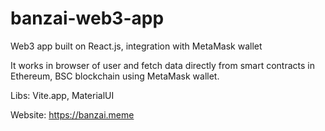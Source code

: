 # banzai-web3-app
Web3 app built on React.js, integration with MetaMask wallet

It works in browser of user and fetch data directly from smart contracts in Ethereum, BSC blockchain
using MetaMask wallet.

Libs: Vite.app, MaterialUI 

Website: https://banzai.meme


